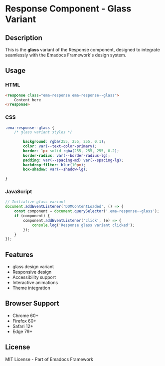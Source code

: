 # Response Component - Glass Variant

## Description
This is the **glass** variant of the Response component, designed to integrate seamlessly with the Emadocs Framework's design system.

## Usage

### HTML
```html
<response class="ema-response ema-response--glass">
    Content here
</response>
```

### CSS
```css
.ema-response--glass {
    /* glass variant styles */
    
        background: rgba(255, 255, 255, 0.1);
        color: var(--text-color-primary);
        border: 1px solid rgba(255, 255, 255, 0.2);
        border-radius: var(--border-radius-lg);
        padding: var(--spacing-md) var(--spacing-lg);
        backdrop-filter: blur(10px);
        box-shadow: var(--shadow-lg);
    
}
```

### JavaScript
```javascript
// Initialize glass variant
document.addEventListener('DOMContentLoaded', () => {
    const component = document.querySelector('.ema-response--glass');
    if (component) {
        component.addEventListener('click', (e) => {
            console.log('Response glass variant clicked');
        });
    }
});
```

## Features
- glass design variant
- Responsive design
- Accessibility support
- Interactive animations
- Theme integration

## Browser Support
- Chrome 60+
- Firefox 60+
- Safari 12+
- Edge 79+

## License
MIT License - Part of Emadocs Framework
